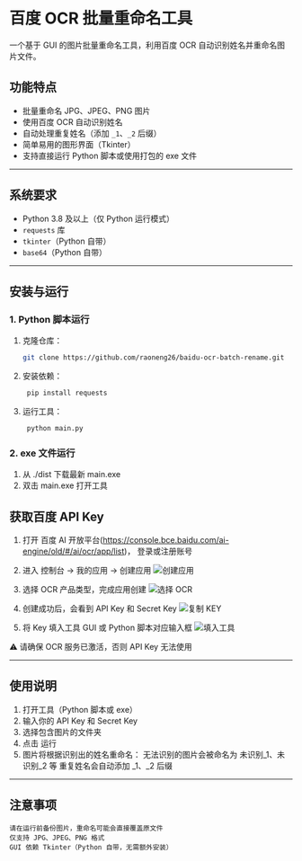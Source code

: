 # 百度 OCR 批量重命名工具

一个基于 GUI 的图片批量重命名工具，利用百度 OCR 自动识别姓名并重命名图片文件。

## 功能特点
- 批量重命名 JPG、JPEG、PNG 图片
- 使用百度 OCR 自动识别姓名
- 自动处理重复姓名（添加 `_1`、`_2` 后缀）
- 简单易用的图形界面（Tkinter）
- 支持直接运行 Python 脚本或使用打包的 exe 文件

---

## 系统要求
- Python 3.8 及以上（仅 Python 运行模式）
- `requests` 库
- `tkinter`（Python 自带）
- `base64`（Python 自带）

---

## 安装与运行

### 1. Python 脚本运行
1. 克隆仓库：
   ```bash
   git clone https://github.com/raoneng26/baidu-ocr-batch-rename.git

2. 安装依赖：
   ```bash
    pip install requests

3. 运行工具：
   ```bash
    python main.py

### 2. exe 文件运行
1. 从 ./dist 下载最新 main.exe
2. 双击 main.exe 打开工具

## 获取百度 API Key
1. 打开 百度 AI 开放平台(https://console.bce.baidu.com/ai-engine/old/#/ai/ocr/app/list)， 登录或注册账号

2. 进入 控制台 → 我的应用 → 创建应用
![创建应用](img/op1.png)

3. 选择 OCR 产品类型，完成应用创建
![选择 OCR](img/op2.png)

4. 创建成功后，会看到 API Key 和 Secret Key
![复制 KEY](img/op3.png)

5. 将 Key 填入工具 GUI 或 Python 脚本对应输入框
![填入工具](img/op4.png)

⚠️ 请确保 OCR 服务已激活，否则 API Key 无法使用

---

## 使用说明
1. 打开工具（Python 脚本或 exe）
2. 输入你的 API Key 和 Secret Key
3. 选择包含图片的文件夹
4. 点击 运行
5. 图片将根据识别出的姓名重命名：
    无法识别的图片会被命名为 未识别_1、未识别_2 等
    重复姓名会自动添加 _1、_2 后缀

---

## 注意事项
    请在运行前备份图片，重命名可能会直接覆盖原文件
    仅支持 JPG、JPEG、PNG 格式
    GUI 依赖 Tkinter（Python 自带，无需额外安装）

